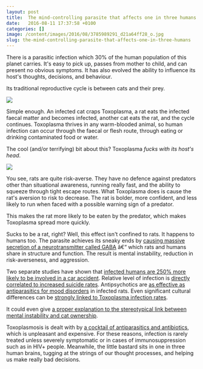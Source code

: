 ```yaml
---
layout: post
title:  The mind-controlling parasite that affects one in three humans
date:   2016-08-11 17:37:58 +0100
categories: []
image: /content/images/2016/08/3785989291_d21a64ff28_o.jpg
slug: the-mind-controlling-parasite-that-affects-one-in-three-humans
---
```


There is a parasitic infection which 30% of the human population of this planet carries. It's easy to pick up, passes from mother to child, and can present no obvious symptoms. It has also evolved the ability to influence its host's thoughts, decisions, and behaviour.

Its traditional reproductive cycle is between cats and their prey.

![](/content/images/2016/08/toxoplasma-cat-rat.png)

Simple enough. An infected cat craps Toxoplasma, a rat eats the infected faecal matter and becomes infected, another cat eats the rat, and the cycle continues. Toxoplasma thrives in any warm-blooded animal, so human infection can occur through the faecal or flesh route, through eating or drinking contaminated food or water.

The cool (and/or terrifying) bit about this? Toxoplasma *fucks with its host's head*.

![](/content/images/2016/08/toxoplasma-gondii-square.jpg)

You see, rats are quite risk-averse. They have no defence against predators other than situational awareness, running really fast, and the ability to squeeze through tight escape routes. What Toxoplasma does is cause the rat's aversion to risk to decrease. The rat is bolder, more confident, and less likely to run when faced with a possible warning sign of a predator.

This makes the rat more likely to be eaten by the predator, which makes Toxoplasma spread more quickly.

Sucks to be a rat, right? Well, this effect isn't confined to rats. It happens to humans too. The parasite achieves its sneaky ends by [causing massive secretion of a neurotransmitter called GABA](http://www.plospathogens.org/article/info%3Adoi%2F10.1371%2Fjournal.ppat.1003051) â€“ which rats and humans share in structure and function. The result is mental instability, reduction in risk-averseness, and aggression.

Two separate studies have shown that [infected humans are 250% more likely to be involved in a car accident](http://www.theatlantic.com/magazine/archive/2012/03/how-your-cat-is-making-you-crazy/308873/). Relative level of infection is [directly correlated to increased suicide rates](http://www.ncbi.nlm.nih.gov/pubmed/20010026). Antipsychotics are [as effective as antiparasitics for mood disorders](http://www.jstor.org/discover/10.2307/25223400) in infected rats. Even significant cultural differences can be [strongly linked to Toxoplasma infection rates](http://rspb.royalsocietypublishing.org/content/273/1602/2749.full).

It could even give [a proper explanation to the stereotypical link between mental instability and cat ownership](http://en.wikipedia.org/wiki/Crazy_Cat_Lady_Syndrome).

Toxoplasmosis is dealt with by [a cocktail of antiparasitics and antibiotics](http://en.wikipedia.org/wiki/Toxoplasmosis#Treatment), which is unpleasant and expensive. For these reasons, infection is rarely treated unless severely symptomatic or in cases of immunosuppression such as in HIV+ people. Meanwhile, the little bastard sits in one in three human brains, tugging at the strings of our thought processes, and helping us make really bad decisions.
